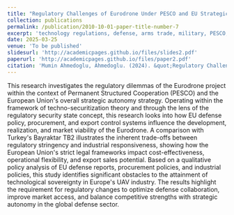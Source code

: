 ```yaml
---
title: "Regulatory Challenges of Eurodrone Under PESCO and EU Strategic Autonomy: A Techno-Securitization Perspective"
collection: publications
permalink: /publication/2010-10-01-paper-title-number-7
excerpt: 'technology regulations, defense, arms trade, military, PESCO, europe'
date: 2025-03-25
venue: 'To be published'
slidesurl: 'http://academicpages.github.io/files/slides2.pdf'
paperurl: 'http://academicpages.github.io/files/paper2.pdf'
citation: 'Mumin Ahmedoglu, Ahmedoglu. (2024). &quot;Regulatory Challenges of Eurodrone Under PESCO and EU Strategic Autonomy: A Techno-Securitization Perspective.&quot; <i> - </i>.'
---
```



This research investigates the regulatory dilemmas of the Eurodrone project within the context of Permanent Structured Cooperation (PESCO) and the European Union's overall strategic autonomy strategy. Operating within the framework of techno-securitization theory and through the lens of the regulatory security state concept, this research looks into how EU defense policy, procurement, and export control systems influence the development, realization, and market viability of the Eurodrone. A comparison with Turkey's Bayraktar TB2 illustrates the inherent trade-offs between regulatory stringency and industrial responsiveness, showing how the European Union's strict legal frameworks impact cost-effectiveness, operational flexibility, and export sales potential. Based on a qualitative policy analysis of EU defense reports, procurement policies, and industrial policies, this study identifies significant obstacles to the attainment of technological sovereignty in Europe's UAV industry. The results highlight the requirement for regulatory changes to optimize defense collaboration, improve market access, and balance competitive strengths with strategic autonomy in the global defense sector.
